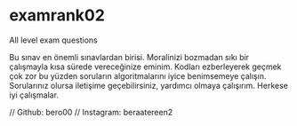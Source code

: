 # examrank02
All level exam questions

Bu sınav en önemli sınavlardan birisi. Moralinizi bozmadan sıkı bir çalışmayla kısa sürede vereceğinize eminim. Kodları ezberleyerek geçmek çok zor bu yüzden soruların algoritmalarını iyice benimsemeye çalışın. Sorularınız olursa iletişime geçebilirsiniz, yardımcı olmaya çalışırım. Herkese iyi çalışmalar.


// Github: bero00
// Instagram: beraatereen2
